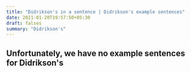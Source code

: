 ```yaml
---
title: "Didrikson's in a sentence | Didrikson's example sentences"
date: 2021-01-20T19:57:50+05:30
draft: falses
summary: "Didrikson's"
---
```

## Unfortunately, we have no example sentences for Didrikson's                 
